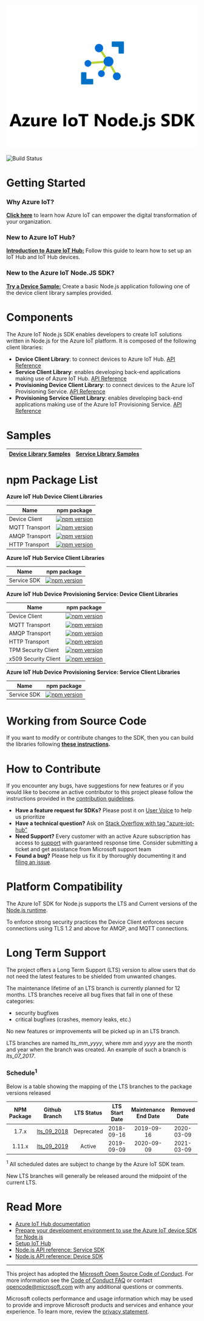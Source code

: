<div align="center">
  <img src="./doc/images/Azure IoT Hub.png">
</div>


![Build Status](https://azure-iot-sdks.visualstudio.com/azure-iot-sdks/_apis/build/status/node/node-canary)

# Getting Started

### Why Azure IoT?

**[Click here][iot-dev-center]** to learn how Azure IoT can empower the digital transformation of your organization.

### New to Azure IoT Hub?

**[Introduction to Azure IoT Hub:][iot-device-ecosystem]** Follow this guide to learn how to set up an IoT Hub and IoT Hub devices.

### New to the Azure IoT Node.JS SDK?

**[Try a Device Sample:](./device/samples/)** Create a basic Node.js application following one of the device client library samples provided.


# Components

The Azure IoT Node.js SDK enables developers to create IoT solutions written in Node.js for the Azure IoT platform. It is composed of the following client libraries:

* **Device Client Library**: to connect devices to Azure IoT Hub. [API Reference][node-api-device-reference]
* **Service Client Library**: enables developing back-end applications making use of Azure IoT Hub. [API Reference][node-api-service-reference]
* **Provisioning Device Client Library**: to connect devices to the Azure IoT Provisioning Service. [API Reference][node-api-prov-device-reference]
* **Provisioning Service Client Library**: enables developing back-end applications making use of the Azure IoT Provisioning Service. [API Reference][node-api-prov-service-reference]

# Samples

| [Device Library Samples](./device/samples/) | [Service Library Samples](./service/samples/) |
|-----------------------------------------|-------------------------------------------|

# npm Package List

**Azure IoT Hub Device Client Libraries**

| Name            | npm package                                                                                                |
|-----------------|------------------------------------------------------------------------------------------------------------|
|  Device Client  | [![npm version](https://badge.fury.io/js/azure-iot-device.svg)](https://badge.fury.io/js/azure-iot-device) |
|  MQTT Transport | [![npm version](https://badge.fury.io/js/azure-iot-device-mqtt.svg)](https://badge.fury.io/js/azure-iot-device-mqtt) |
|  AMQP Transport | [![npm version](https://badge.fury.io/js/azure-iot-device-amqp.svg)](https://badge.fury.io/js/azure-iot-device-amqp) |
|  HTTP Transport | [![npm version](https://badge.fury.io/js/azure-iot-device-http.svg)](https://badge.fury.io/js/azure-iot-device-http) |

**Azure IoT Hub Service Client Libraries**

| Name            | npm package                                                                                                |
|-----------------|------------------------------------------------------------------------------------------------------------|
| Service SDK  | [![npm version](https://badge.fury.io/js/azure-iothub.svg)](https://badge.fury.io/js/azure-iothub) |


**Azure IoT Hub Device Provisioning Service: Device Client Libraries**

| Name                  | npm package                                                                                                |
|-----------------------|------------------------------------------------------------------------------------------------------------|
|  Device Client        | [![npm version](https://badge.fury.io/js/azure-iot-provisioning-device.svg)](https://badge.fury.io/js/azure-iot-provisioning-device) |
|  MQTT Transport       | [![npm version](https://badge.fury.io/js/azure-iot-provisioning-device-mqtt.svg)](https://badge.fury.io/js/azure-iot-provisioning-device-mqtt)  |
|  AMQP Transport       | [![npm version](https://badge.fury.io/js/azure-iot-provisioning-device-amqp.svg)](https://badge.fury.io/js/azure-iot-provisioning-device-amqp) |
|  HTTP Transport       | [![npm version](https://badge.fury.io/js/azure-iot-provisioning-device-http.svg)](https://badge.fury.io/js/azure-iot-provisioning-device-http) |
|  TPM Security Client  | [![npm version](https://badge.fury.io/js/azure-iot-security-tpm.svg)](https://badge.fury.io/js/azure-iot-security-tpm) |
|  x509 Security Client |  [![npm version](https://badge.fury.io/js/azure-iot-security-x509.svg)](https://badge.fury.io/js/azure-iot-security-x509) |


**Azure IoT Hub Device Provisioning Service: Service Client Libraries**

| Name            | npm package                                                                                                |
|-----------------|------------------------------------------------------------------------------------------------------------|
| Service SDK     | [![npm version](https://badge.fury.io/js/azure-iot-provisioning-service.svg)](https://badge.fury.io/js/azure-iot-provisioning-service) |

# Working from Source Code

If you want to modify or contribute changes to the SDK, then you can build the libraries following **[these instructions](./doc/node-devbox-setup.md).**


# How to Contribute

If you encounter any bugs, have suggestions for new features or if you would like to become an active contributor to this project please follow the instructions provided in the [contribution guidelines](.github/CONTRIBUTING.md).
- **Have a feature request for SDKs?** Please post it on [User Voice](https://feedback.azure.com/forums/321918-azure-iot) to help us prioritize
- **Have a technical question?** Ask on [Stack Overflow with tag "azure-iot-hub"](https://stackoverflow.com/questions/tagged/azure-iot-hub)
- **Need Support?** Every customer with an active Azure subscription has access to [support](https://docs.microsoft.com/en-us/azure/azure-supportability/how-to-create-azure-support-request) with guaranteed response time.  Consider submitting a ticket and get assistance from Microsoft support team
- **Found a bug?** Please help us fix it by thoroughly documenting it and [filing an issue](https://github.com/Azure/azure-iot-sdk-node/issues/new).

# Platform Compatibility

The Azure IoT SDK for Node.js supports the LTS and Current versions of the [Node.js runtime](https://nodejs.org/en/about/releases/).

To enforce strong security practices the Device Client enforces secure connections using TLS 1.2 and above for AMQP, and MQTT connections.

# Long Term Support

The project offers a Long Term Support (LTS) version to allow users that do not need the latest features to be shielded from unwanted changes.

The maintenance lifetime of an LTS branch is currently planned for 12 months. LTS branches receive all bug fixes that fall in one of these categories:

- security bugfixes
- critical bugfixes (crashes, memory leaks, etc.)

No new features or improvements will be picked up in an LTS branch.

LTS branches are named lts_*mm*_*yyyy*, where *mm* and *yyyy* are the month and year when the branch was created. An example of such a branch is *lts_07_2017*.

### Schedule<sup>1</sup>

Below is a table showing the mapping of the LTS branches to the package versions released

| NPM Package | Github Branch | LTS Status | LTS Start Date | Maintenance End Date | Removed Date |
| :-----------: | :-----------: | :--------: | :------------: | :------------------: | :----------: |
| 1.7.x         | [lts_09_2018](https://github.com/Azure/azure-iot-sdk-node/tree/lts_09_2018)   | Deprecated | 2018-09-16     | 2019-09-16           | 2020-03-09   |
| 1.11.x        | [lts_09_2019](https://github.com/Azure/azure-iot-sdk-node/tree/lts_09_2019)   | Active     | 2019-09-09     | 2020-09-09           | 2021-03-09   |

<sup>1</sup> All scheduled dates are subject to change by the Azure IoT SDK team.

New LTS branches will generally be released around the midpoint of the current LTS.

# Read More

* [Azure IoT Hub documentation][iot-hub-documentation]
* [Prepare your development environment to use the Azure IoT device SDK for Node.js][devbox-setup]
* [Setup IoT Hub][setup-iothub]
* [Node.js API reference: Service SDK][node-api-service-reference]
* [Node.js API reference: Device SDK][node-api-device-reference]


---

This project has adopted the [Microsoft Open Source Code of Conduct](https://opensource.microsoft.com/codeofconduct/). For more information see the [Code of Conduct FAQ](https://opensource.microsoft.com/codeofconduct/faq/) or contact [opencode@microsoft.com](mailto:opencode@microsoft.com) with any additional questions or comments.

Microsoft collects performance and usage information which may be used to provide and improve Microsoft products and services and enhance your experience.  To learn more, review the [privacy statement](https://go.microsoft.com/fwlink/?LinkId=521839&clcid=0x409).


[iot-device-ecosystem]: https://github.com/Azure/azure-iot-device-ecosystem/blob/master/setup_iothub.md
[iot-dev-center]: http://azure.com/iotdev
[iot-hub-documentation]: https://docs.microsoft.com/en-us/azure/iot-hub/
[azure-iot-sdks]: http://github.com/azure/azure-iot-sdks
[node-api-service-reference]: https://docs.microsoft.com/en-us/javascript/api/azure-iothub/
[node-api-device-reference]: https://docs.microsoft.com/en-us/javascript/api/azure-iot-device/
[node-api-prov-service-reference]: https://docs.microsoft.com/en-us/javascript/api/azure-iot-provisioning-service
[node-api-prov-device-reference]: https://docs.microsoft.com/en-us/javascript/api/azure-iot-provisioning-device/
[devbox-setup]: doc/node-devbox-setup.md
[setup-iothub]: https://aka.ms/howtocreateazureiothub
